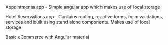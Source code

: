 Appointmenta app - Simple angular app which makes use of local storage

Hotel Reservations app - Contains routing, reactive forms, form validations, services and built using stand alone components. Makes use of local storage

Basic eCommerce with Angular material


